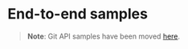 # End-to-end samples

> **Note**: Git API samples have been moved [here](https://github.com/microsoft/fabric-samples/tree/main/feature-samples/fabric-apis).